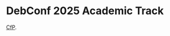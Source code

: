 # DebConf 2025 Academic Track

[CfP](https://www.diverse-team.fr/debconf25-academictrack/s/callforpaper).
